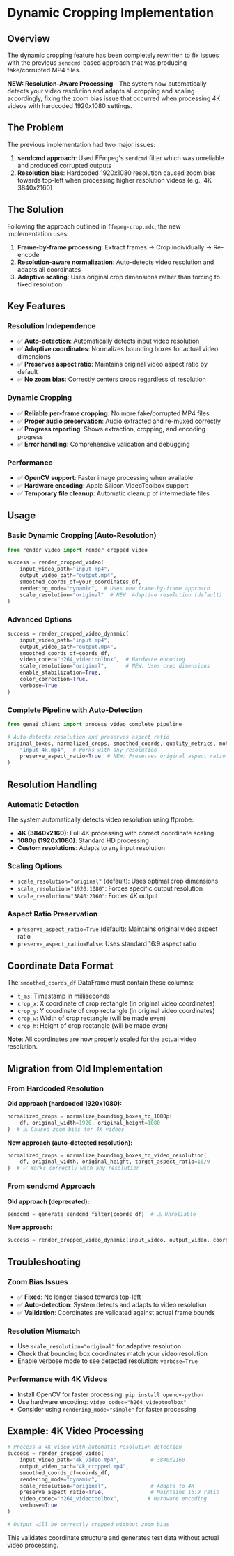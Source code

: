 # Dynamic Cropping Implementation

## Overview

The dynamic cropping feature has been completely rewritten to fix issues with the previous `sendcmd`-based approach that was producing fake/corrupted MP4 files.

**NEW: Resolution-Aware Processing** - The system now automatically detects your video resolution and adapts all cropping and scaling accordingly, fixing the zoom bias issue that occurred when processing 4K videos with hardcoded 1920x1080 settings.

## The Problem

The previous implementation had two major issues:

1. **sendcmd approach**: Used FFmpeg's `sendcmd` filter which was unreliable and produced corrupted outputs
2. **Resolution bias**: Hardcoded 1920x1080 resolution caused zoom bias towards top-left when processing higher resolution videos (e.g., 4K 3840x2160)

## The Solution

Following the approach outlined in `ffmpeg-crop.mdc`, the new implementation uses:

1. **Frame-by-frame processing**: Extract frames → Crop individually → Re-encode
2. **Resolution-aware normalization**: Auto-detects video resolution and adapts all coordinates
3. **Adaptive scaling**: Uses original crop dimensions rather than forcing to fixed resolution

## Key Features

### Resolution Independence
- ✅ **Auto-detection**: Automatically detects input video resolution
- ✅ **Adaptive coordinates**: Normalizes bounding boxes for actual video dimensions
- ✅ **Preserves aspect ratio**: Maintains original video aspect ratio by default
- ✅ **No zoom bias**: Correctly centers crops regardless of resolution

### Dynamic Cropping
- ✅ **Reliable per-frame cropping**: No more fake/corrupted MP4 files
- ✅ **Proper audio preservation**: Audio extracted and re-muxed correctly
- ✅ **Progress reporting**: Shows extraction, cropping, and encoding progress
- ✅ **Error handling**: Comprehensive validation and debugging

### Performance
- ✅ **OpenCV support**: Faster image processing when available
- ✅ **Hardware encoding**: Apple Silicon VideoToolbox support
- ✅ **Temporary file cleanup**: Automatic cleanup of intermediate files

## Usage

### Basic Dynamic Cropping (Auto-Resolution)

```python
from render_video import render_cropped_video

success = render_cropped_video(
    input_video_path="input.mp4",
    output_video_path="output.mp4", 
    smoothed_coords_df=your_coordinates_df,
    rendering_mode="dynamic",  # Uses new frame-by-frame approach
    scale_resolution="original"  # NEW: Adaptive resolution (default)
)
```

### Advanced Options

```python
success = render_cropped_video_dynamic(
    input_video_path="input.mp4",
    output_video_path="output.mp4",
    smoothed_coords_df=coords_df,
    video_codec="h264_videotoolbox",  # Hardware encoding
    scale_resolution="original",      # NEW: Uses crop dimensions
    enable_stabilization=True,
    color_correction=True,
    verbose=True
)
```

### Complete Pipeline with Auto-Detection

```python
from genai_client import process_video_complete_pipeline

# Auto-detects resolution and preserves aspect ratio
original_boxes, normalized_crops, smoothed_coords, quality_metrics, motion_metrics, ffmpeg_filter = process_video_complete_pipeline(
    "input_4k.mp4",  # Works with any resolution
    preserve_aspect_ratio=True  # NEW: Preserves original aspect ratio
)
```

## Resolution Handling

### Automatic Detection
The system automatically detects video resolution using ffprobe:
- **4K (3840x2160)**: Full 4K processing with correct coordinate scaling
- **1080p (1920x1080)**: Standard HD processing
- **Custom resolutions**: Adapts to any input resolution

### Scaling Options
- `scale_resolution="original"` (default): Uses optimal crop dimensions
- `scale_resolution="1920:1080"`: Forces specific output resolution
- `scale_resolution="3840:2160"`: Forces 4K output

### Aspect Ratio Preservation
- `preserve_aspect_ratio=True` (default): Maintains original video aspect ratio
- `preserve_aspect_ratio=False`: Uses standard 16:9 aspect ratio

## Coordinate Data Format

The `smoothed_coords_df` DataFrame must contain these columns:

- `t_ms`: Timestamp in milliseconds
- `crop_x`: X coordinate of crop rectangle (in original video coordinates)
- `crop_y`: Y coordinate of crop rectangle (in original video coordinates)
- `crop_w`: Width of crop rectangle (will be made even)
- `crop_h`: Height of crop rectangle (will be made even)

**Note**: All coordinates are now properly scaled for the actual video resolution.

## Migration from Old Implementation

### From Hardcoded Resolution
**Old approach (hardcoded 1920x1080):**
```python
normalized_crops = normalize_bounding_boxes_to_1080p(
    df, original_width=1920, original_height=1080
)  # ⚠️ Caused zoom bias for 4K videos
```

**New approach (auto-detected resolution):**
```python
normalized_crops = normalize_bounding_boxes_to_video_resolution(
    df, original_width, original_height, target_aspect_ratio=16/9
)  # ✅ Works correctly with any resolution
```

### From sendcmd Approach
**Old approach (deprecated):**
```python
sendcmd = generate_sendcmd_filter(coords_df)  # ⚠️ Unreliable
```

**New approach:**
```python
success = render_cropped_video_dynamic(input_video, output_video, coords_df)  # ✅ Reliable
```

## Troubleshooting

### Zoom Bias Issues
- ✅ **Fixed**: No longer biased towards top-left
- ✅ **Auto-detection**: System detects and adapts to video resolution
- ✅ **Validation**: Coordinates are validated against actual frame bounds

### Resolution Mismatch
- Use `scale_resolution="original"` for adaptive resolution
- Check that bounding box coordinates match your video resolution
- Enable verbose mode to see detected resolution: `verbose=True`

### Performance with 4K Videos
- Install OpenCV for faster processing: `pip install opencv-python`
- Use hardware encoding: `video_codec="h264_videotoolbox"`
- Consider using `rendering_mode="simple"` for faster processing

## Example: 4K Video Processing

```python
# Process a 4K video with automatic resolution detection
success = render_cropped_video(
    input_video_path="4k_video.mp4",          # 3840x2160
    output_video_path="4k_cropped.mp4",
    smoothed_coords_df=coords_df,
    rendering_mode="dynamic",
    scale_resolution="original",              # Adapts to 4K
    preserve_aspect_ratio=True,               # Maintains 16:9 ratio
    video_codec="h264_videotoolbox",         # Hardware encoding
    verbose=True
)

# Output will be correctly cropped without zoom bias
```

This validates coordinate structure and generates test data without actual video processing. 